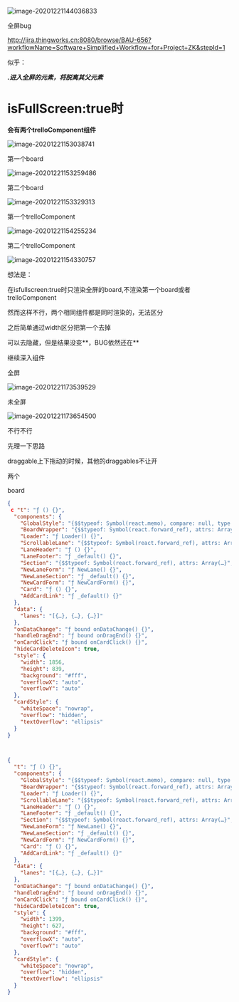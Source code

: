 ![image-20201221144036833](全屏bug.assets/image-20201221144036833.png)

全屏bug

http://jira.thingworks.cn:8080/browse/BAU-656?workflowName=Software+Simplified+Workflow+for+Project+ZK&stepId=1

似乎：

***.进入全屏的元素，将脱离其父元素***

# isFullScreen:true时

**会有两个trelloComponent组件**

![image-20201221153038741](全屏bug.assets/image-20201221153038741.png)





第一个board

![image-20201221153259486](全屏bug.assets/image-20201221153259486.png)

第二个board

![image-20201221153329313](全屏bug.assets/image-20201221153329313.png)

第一个trelloComponent

![image-20201221154255234](全屏bug.assets/image-20201221154255234.png)

第二个trelloComponent

![image-20201221154330757](全屏bug.assets/image-20201221154330757.png)

想法是：

在isfullscreen:true时只渲染全屏的board,不渲染第一个board或者trelloComponent

然而这样不行，两个相同组件都是同时渲染的，无法区分

之后简单通过width区分把第一个去掉

可以去隐藏，但是结果没变**，BUG依然还在**



继续深入组件

全屏

![image-20201221173539529](全屏bug.assets/image-20201221173539529.png)

未全屏

![image-20201221173654500](全屏bug.assets/image-20201221173654500.png)

不行不行

先理一下思路

draggable上下拖动的时候，其他的draggables不让开

两个

board

```json
{
 c "t": "ƒ () {}",
  "components": {
    "GlobalStyle": "{$$typeof: Symbol(react.memo), compare: null, type:…}",
    "BoardWrapper": "{$$typeof: Symbol(react.forward_ref), attrs: Array(…}",
    "Loader": "ƒ Loader() {}",
    "ScrollableLane": "{$$typeof: Symbol(react.forward_ref), attrs: Array(…}",
    "LaneHeader": "ƒ () {}",
    "LaneFooter": "ƒ _default() {}",
    "Section": "{$$typeof: Symbol(react.forward_ref), attrs: Array(…}",
    "NewLaneForm": "ƒ NewLane() {}",
    "NewLaneSection": "ƒ _default() {}",
    "NewCardForm": "ƒ NewCardForm() {}",
    "Card": "ƒ () {}",
    "AddCardLink": "ƒ _default() {}"
  },
  "data": {
    "lanes": "[{…}, {…}, {…}]"
  },
  "onDataChange": "ƒ bound onDataChange() {}",
  "handleDragEnd": "ƒ bound onDragEnd() {}",
  "onCardClick": "ƒ bound onCardClick() {}",
  "hideCardDeleteIcon": true,
  "style": {
    "width": 1856,
    "height": 839,
    "background": "#fff",
    "overflowX": "auto",
    "overflowY": "auto"
  },
  "cardStyle": {
    "whiteSpace": "nowrap",
    "overflow": "hidden",
    "textOverflow": "ellipsis"
  }
}
```



```json


{
  "t": "ƒ () {}",
  "components": {
    "GlobalStyle": "{$$typeof: Symbol(react.memo), compare: null, type:…}",
    "BoardWrapper": "{$$typeof: Symbol(react.forward_ref), attrs: Array(…}",
    "Loader": "ƒ Loader() {}",
    "ScrollableLane": "{$$typeof: Symbol(react.forward_ref), attrs: Array(…}",
    "LaneHeader": "ƒ () {}",
    "LaneFooter": "ƒ _default() {}",
    "Section": "{$$typeof: Symbol(react.forward_ref), attrs: Array(…}",
    "NewLaneForm": "ƒ NewLane() {}",
    "NewLaneSection": "ƒ _default() {}",
    "NewCardForm": "ƒ NewCardForm() {}",
    "Card": "ƒ () {}",
    "AddCardLink": "ƒ _default() {}"
  },
  "data": {
    "lanes": "[{…}, {…}, {…}]"
  },
  "onDataChange": "ƒ bound onDataChange() {}",
  "handleDragEnd": "ƒ bound onDragEnd() {}",
  "onCardClick": "ƒ bound onCardClick() {}",
  "hideCardDeleteIcon": true,
  "style": {
    "width": 1399,
    "height": 627,
    "background": "#fff",
    "overflowX": "auto",
    "overflowY": "auto"
  },
  "cardStyle": {
    "whiteSpace": "nowrap",
    "overflow": "hidden",
    "textOverflow": "ellipsis"
  }
}
```